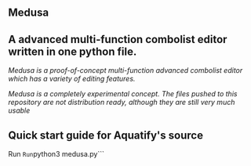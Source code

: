 ![]()

## Medusa

## A advanced multi-function combolist editor written in one python file.
*Medusa is a proof-of-concept multi-function advanced combolist editor which has a variety of editing features.*

*Medusa is a completely experimental concept. The files pushed to this repository are not distribution ready, although they are still very much usable*


## Quick start guide for Aquatify's source
Run ```
Run ```python3 medusa.py```
